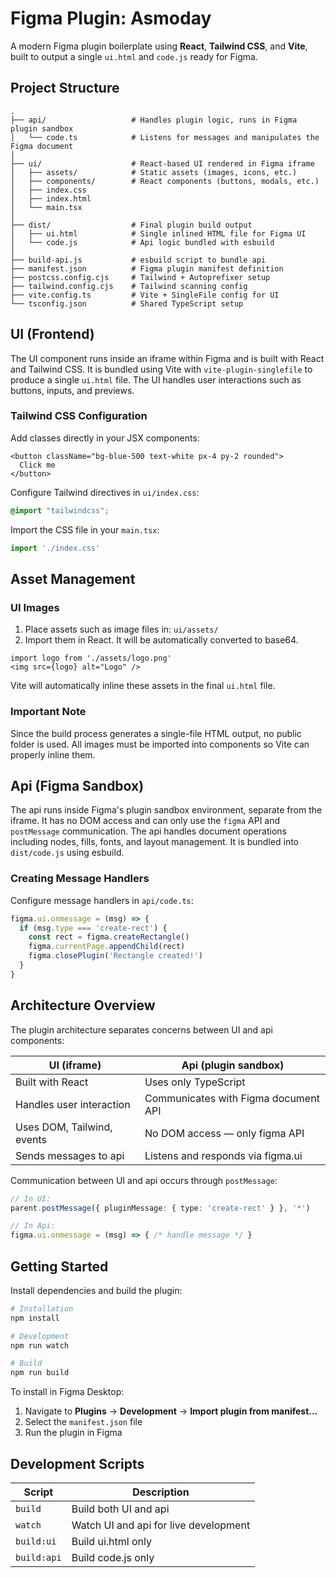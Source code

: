 # Figma Plugin: Asmoday

A modern Figma plugin boilerplate using **React**, **Tailwind CSS**, and **Vite**, built to output a single `ui.html` and `code.js` ready for Figma.

## Project Structure

```
.
├── api/                   # Handles plugin logic, runs in Figma plugin sandbox
│   └── code.ts            # Listens for messages and manipulates the Figma document
│
├── ui/                    # React-based UI rendered in Figma iframe
│   ├── assets/            # Static assets (images, icons, etc.)
│   ├── components/        # React components (buttons, modals, etc.)
│   ├── index.css
│   ├── index.html
│   └── main.tsx
│
├── dist/                  # Final plugin build output
│   ├── ui.html            # Single inlined HTML file for Figma UI
│   └── code.js            # Api logic bundled with esbuild
│
├── build-api.js           # esbuild script to bundle api
├── manifest.json          # Figma plugin manifest definition
├── postcss.config.cjs     # Tailwind + Autoprefixer setup
├── tailwind.config.cjs    # Tailwind scanning config
├── vite.config.ts         # Vite + SingleFile config for UI
└── tsconfig.json          # Shared TypeScript setup
```

## UI (Frontend)

The UI component runs inside an iframe within Figma and is built with React and Tailwind CSS. It is bundled using Vite with `vite-plugin-singlefile` to produce a single `ui.html` file. The UI handles user interactions such as buttons, inputs, and previews.

### Tailwind CSS Configuration

Add classes directly in your JSX components:

```tsx
<button className="bg-blue-500 text-white px-4 py-2 rounded">
  Click me
</button>
```

Configure Tailwind directives in `ui/index.css`:

```css
@import "tailwindcss";
```

Import the CSS file in your `main.tsx`:

```ts
import './index.css'
```

## Asset Management

### UI Images

1. Place assets such as image files in: `ui/assets/`
2. Import them in React. It will be automatically converted to base64.
```tsx
import logo from './assets/logo.png'
<img src={logo} alt="Logo" />
```

Vite will automatically inline these assets in the final `ui.html` file.

### Important Note

Since the build process generates a single-file HTML output, no public folder is used. All images must be imported into components so Vite can properly inline them.

## Api (Figma Sandbox)

The api runs inside Figma's plugin sandbox environment, separate from the iframe. It has no DOM access and can only use the `figma` API and `postMessage` communication. The api handles document operations including nodes, fills, fonts, and layout management. It is bundled into `dist/code.js` using esbuild.

### Creating Message Handlers

Configure message handlers in `api/code.ts`:

```ts
figma.ui.onmessage = (msg) => {
  if (msg.type === 'create-rect') {
    const rect = figma.createRectangle()
    figma.currentPage.appendChild(rect)
    figma.closePlugin('Rectangle created!')
  }
}
```

## Architecture Overview

The plugin architecture separates concerns between UI and api components:

| UI (iframe) | Api (plugin sandbox) |
|-------------|-------------------------|
| Built with React | Uses only TypeScript |
| Handles user interaction | Communicates with Figma document API |
| Uses DOM, Tailwind, events | No DOM access — only figma API |
| Sends messages to api | Listens and responds via figma.ui |

Communication between UI and api occurs through `postMessage`:

```ts
// In UI:
parent.postMessage({ pluginMessage: { type: 'create-rect' } }, '*')

// In Api:
figma.ui.onmessage = (msg) => { /* handle message */ }
```

## Getting Started

Install dependencies and build the plugin:

```bash
# Installation
npm install

# Development
npm run watch

# Build
npm run build
```

To install in Figma Desktop:

1. Navigate to **Plugins** → **Development** → **Import plugin from manifest...**
2. Select the `manifest.json` file
3. Run the plugin in Figma

## Development Scripts

| Script | Description |
|--------|-------------|
| `build` | Build both UI and api |
| `watch` | Watch UI and api for live development |
| `build:ui` | Build ui.html only |
| `build:api` | Build code.js only |